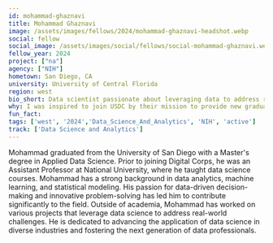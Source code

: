 ```yaml
---
id: mohammad-ghaznavi
title: Mohammad Ghaznavi
image: /assets/images/fellows/2024/mohammad-ghaznavi-headshot.webp
social: fellow
social_image: /assets/images/social/fellows/social-mohammad-ghaznavi.webp
fellow_year: 2024
project: ["na"]
agency: ["NIH"]
hometown: San Diego, CA
university: University of Central Florida
region: west
bio_short: Data scientist passionate about leveraging data to address real-world challenges
why: I was inspired to join USDC by their mission to provide new graduates with valuable job opportunities. USDC's commitment to empowering emerging professionals aligns with my passion for fostering the next generation of data scientists.
fun_fact: 
tags: ['west', '2024','Data_Science_And_Analytics', 'NIH', 'active']
track: ['Data Science and Analytics']
---
```


Mohammad graduated from the University of San Diego with a Master's degree in Applied Data Science. Prior to joining Digital Corps, he was an Assistant Professor at National University, where he taught data science courses. Mohammad has a strong background in data analytics, machine learning, and statistical modeling. His passion for data-driven decision-making and innovative problem-solving has led him to contribute significantly to the field. Outside of academia, Mohammad has worked on various projects that leverage data science to address real-world challenges. He is dedicated to advancing the application of data science in diverse industries and fostering the next generation of data professionals.